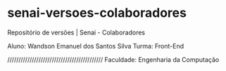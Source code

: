 # senai-versoes-colaboradores
Repositório de versões | Senai - Colaboradores

Aluno: Wandson Emanuel dos Santos Silva
Turma: Front-End

///////////////////////////////////////////
Faculdade: Engenharia da Computação

